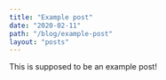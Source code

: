 ```yaml
---
title: "Example post"
date: "2020-02-11"
path: "/blog/example-post"
layout: "posts"
---
```


This is supposed to be an example post!
